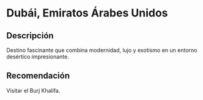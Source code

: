 # Dubái, Emiratos Árabes Unidos

## Descripción
Destino fascinante que combina modernidad, lujo y exotismo en un entorno desértico impresionante.

## Recomendación
Visitar el Burj Khalifa.